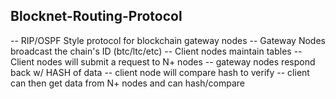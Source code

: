 ## Blocknet-Routing-Protocol
-- RIP/OSPF Style protocol for blockchain gateway nodes
-- Gateway Nodes broadcast the chain's ID (btc/ltc/etc)
-- Client nodes maintain tables
-- Client nodes will submit a request to N+ nodes
-- gateway nodes respond back w/ HASH of data
-- client node will compare hash to verify
-- client can then get data from N+ nodes and can hash/compare
